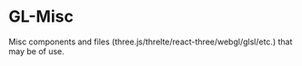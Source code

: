 # GL-Misc

Misc components and files (three.js/threlte/react-three/webgl/glsl/etc.) that may be of use.
